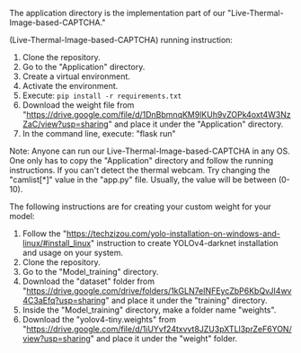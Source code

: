 The application directory is the implementation part of our "Live-Thermal-Image-based-CAPTCHA."

(Live-Thermal-Image-based-CAPTCHA) running instruction:
1. Clone the repository.
2. Go to the "Application" directory.
3. Create a virtual environment.
4. Activate the environment.
5. Execute: ```pip install -r requirements.txt```
6. Download the weight file from "https://drive.google.com/file/d/1DnBbmnqKM9lKUh9vZOPk4oxt4W3NzZaC/view?usp=sharing" and place it under the "Application" directory.
7. In the command line, execute: "flask run"

Note: Anyone can run our Live-Thermal-Image-based-CAPTCHA in any OS. One only has to copy the "Application" directory and follow the running instructions. If you can't detect the thermal webcam. Try changing the "camlist[*]" value in the "app.py" file. Usually, the value will be between (0-10).

The following instructions are for creating your custom weight for your model:

1. Follow the "https://techzizou.com/yolo-installation-on-windows-and-linux/#install_linux" instruction to create YOLOv4-darknet installation and usage on your system.
2. Clone the repository.
3. Go to the "Model_training" directory.
4. Download the "dataset" folder from "https://drive.google.com/drive/folders/1kGLN7eINFEycZbP6KbQvJI4wv4C3aEfq?usp=sharing" and place it under the "training" directory.
5. Inside the "Model_training" directory, make a folder name "weights".
6. Download the "yolov4-tiny.weights" from "https://drive.google.com/file/d/1iUYvf24txvvt8JZU3pXTLl3prZeF6YON/view?usp=sharing" and place it under the "weight" folder.
